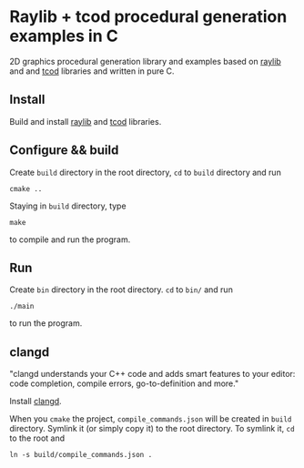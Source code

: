 # Raylib + tcod procedural generation examples in C

2D graphics procedural generation library and examples based on [raylib](https://github.com/raysan5/raylib) and and [tcod](https://github.com/libtcod/libtcod) libraries and written in pure C.

## Install

Build and install [raylib](https://github.com/raysan5/raylib/wiki/Working-on-GNU-Linux#build-raylib-using-make) and [tcod](https://github.com/libtcod/libtcod/tree/master/buildsys/autotools#building-libtcod) libraries. 

## Configure && build

Create `build` directory in the root directory, `cd` to `build` directory and run

```
cmake ..
```

Staying in `build` directory, type

```
make
```

to compile and run the program.

## Run

Create `bin` directory in the root directory. `cd` to `bin/` and run

```
./main
```

to run the program.

## clangd

"clangd understands your C++ code and adds smart features to your editor: code completion, compile errors, go-to-definition and more."

Install [clangd](https://clangd.llvm.org/installation.html).

When you `cmake` the project, `compile_commands.json` will be created in `build` directory. Symlink it (or simply copy it) to the root directory. To symlink it, `cd` to the root and

```
ln -s build/compile_commands.json .
```
